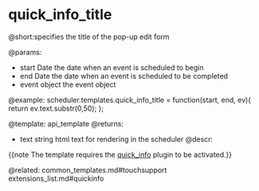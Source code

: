 quick_info_title
=============
@short:specifies the title of the pop-up edit form
	
@params: 
- start	Date	the date when an event is scheduled to begin
- end	Date	the date when an event is scheduled to be completed
- event	object	the event object


@example:
scheduler.templates.quick_info_title = function(start, end, ev){ 
       return ev.text.substr(0,50); 
};


@template:	api_template
@returns:
- text    string     html text for rendering in the scheduler
@descr:

{{note The template requires the [quick_info](extensions_list.html#quickinfo) plugin to be activated.}}


@related:
	common_templates.md#touchsupport
    extensions_list.md#quickinfo
